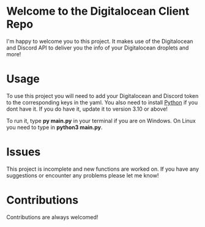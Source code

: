# Welcome to the Digitalocean Client Repo
I'm happy to welcome you to this project. It makes use of the Digitalocean and Discord API to deliver you the info of your Digitalocean
droplets and more!
# Usage
To use this project you will need to add your Digitalocean and Discord token to the corresponding keys in the yaml.
You also need to install  [Python](https://www.python.org/downloads/) if you dont have it. 
If you do have it, update it to version 3.10 or above!

To run it, type __py main.py__ in your terminal if you are on Windows. On Linux you need to type in __python3 main.py__.
# Issues
This project is incomplete and new functions are worked on. If you have any suggestions or encounter any problems please let me know!
# Contributions
Contributions are always welcomed!
